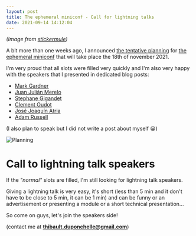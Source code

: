 ```yaml
---
layout: post
title: The ephemeral miniconf - Call for lightning talks
date: 2021-09-14 14:12:04
---
```

*(Image from [stickermule](https://unsplash.com/@stickermule))*

A bit more than one weeks ago, I announced [the tentative planning](https://dev.to/thibaultduponchelle/the-ephemeral-miniconf-tentative-planning-aom) for [the ephemeral miniconf](https://dev.to/thibaultduponchelle/the-ephemeral-miniconf-292j) that will take place the 18th of november 2021.

I'm very proud that all slots were filled very quickly and I'm also very happy with the speakers that I presented in dedicated blog posts:
- [Mark Gardner](https://dev.to/thibaultduponchelle/the-ephemeral-miniconf-speaker-presentation-i0e) 
- [Juan Julián Merelo](https://dev.to/thibaultduponchelle/the-ephemeral-miniconf-speaker-annoucement-4n8f) 
- [Stephane Gigandet](https://dev.to/thibaultduponchelle/the-ephemeral-miniconf-speaker-annoucement-314d) 
- [Clement Oudot](https://dev.to/thibaultduponchelle/the-ephemeral-miniconf-clement-oudot-2a1a) 
- [José Joaquín Atria](https://dev.to/thibaultduponchelle/the-ephemeral-miniconf-jose-joaquin-atria-2m5h) 
- [Adam Russell](https://dev.to/thibaultduponchelle/the-ephemeral-miniconf-adam-russell-3599)

(I also plan to speak but I did not write a post about myself :grinning:)

![Planning](images/z7d6ndkh1x3f5hbjgdei.jpg)

# Call to lightning talk speakers
If the *"normal"* slots are filled, I'm still looking for lightning talk speakers. 

Giving a lightning talk is very easy, it's short (less than 5 min and it don't have to be close to 5 min, it can be 1 min) and can be funny or an advertisement or presenting a module or a short technical presentation...

So come on guys, let's join the speakers side! 

(contact me at **thibault.duponchelle@gmail.com**)
